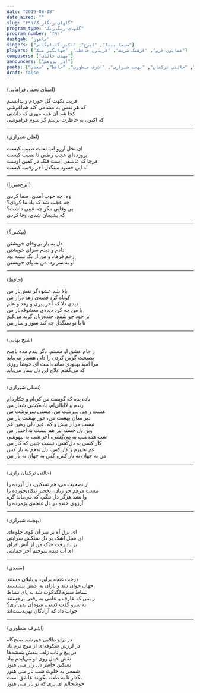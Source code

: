 ```yaml
---
date: "2019-08-18"
date_aired: ""
slug: "گلهای-رنگارنگ/۴۹۱"
program_type: "گلهای-رنگارنگ"
program_number: '۴۹۱'
dastgah: 'ماهور'
singers: ["سیما بینا", "ایرج", "اکبر گلپایگانی"]
players: ["همایون خرم", "فرهنگ شریف", "فریدون حافظی", "جهانگیر ملک"]
composers: ["مهدی خالدی"]
announcers: ["آذر پژوهش"]
poets: ["تسلی شیرازی", "امینای نجفی", "اهلی شیرازی", "ایرج‌میرزا", "بیکس", "شیخ بهایی", "حالتی ترکمان", "بهجت شیرازی", "اشرف منظوری", "حافظ", "سعدی"]
draft: false
---
```


(امینای نجفی فراهانی)  

فریب نکهت گل خوردم و ندانستم  
که هر نفس به مشامی کند هم‌آغوشی  
کجا شد آن همه مهری که داشتی  
که اکنون به خاطرت نرسم گر شوم فراموشی  

---  

(اهلی شیرازی)  

ای نخل آرزو لب لعلت طبیب کیست  
پرورده‌ای عجب رطبی تا نصیب کیست  
هرجا که عاشقی است فلک در کمین اوست  
آه این حسود سنگدل آخر رقیب کیست  

---  

(ایرج‌میرزا)  

وه، چه خوب آمدی، صفا کردی  
چه عجب شد که یاد ما کردی؟  
بی وفایی مگر چه عیبی داشت؟  
که پشیمان شدی، وفا كردی  

---  

(بیکس؟)  

دل به یار بی‌وفای خویشتن  
دادم و دیدم سزای خویشتن  
زخم فرهاد و من از یک تیشه بود  
او به سر زد، من به پای خویشتن  

---  

(حافظ)  

بالا بلند عشوه‌گر نقش‌باز من  
کوتاه کرد قصه‌ی زهد دراز من  
دیدی دلا که آخر پیری و زهد و علم  
با من چه کرد دیده‌ی معشوقه‌باز من  
بر خود چو شمع، خنده‌زنان گریه می‌کنم  
تا با تو سنگدل چه کند سوز و ساز من  

---  

(شیخ بهایی)  

ز جام عشق او مستم، دگر پندم مده ناصح  
نصیحت گوش کردن را دلی هشیار می‌باید  
مرا امید بهبودی نمانده‌است ای خوشا روزی  
كه می‌گفتم علاج این دل بیمار می‌باید  

---  

(تسلی شیرازی)  

باده بده که گویمت من کی‌ام و چکاره‌ام  
رندم و لاا‌با‌لی‌ام، باده‌کِشی شعار من  
هست ز مِی سرشت من، مستی سرنوشت من  
دیر مغان بهشت من، حورِ بهشت یار من  
نیست مرا ز بیش و کم، غیر دلی رهین غم  
وین دل خسته نیز هم نیست به اختیار من  
شب همه‌شب به مِی‌کِشی، آخر شب به بیهوشی  
کار کسی به دل‌کُشی، نیست چنین که کار من  
غم نخورم ز کار کس، دل ندهم به یار کس  
من به جهان نه یار کس، کس به جهان نه یار من  

---  

(حالتی ترکمان رازی)  

از نصحیت می‌دهم تسکین، دل آزرده را  
نیست مرهم جز زبان، نخجیر پیکان‌خورده را  
وا نشد هرگز دل تنگم، که می‌ماند گره  
آرزوی خنده در دل غنچه‌ی پژمرده را  

---  

(بهجت شیرازی)  

ای برق آه بر سر آن کوی جلوه‌ای  
ای سیل اشک بر دل سنگش سرایتی  
بر باد رفت خاک من از آتش فراق  
ای آب دیده سوختم آخر حمایتی  

---  

(سعدی)  

درخت غنچه برآورد و بلبلان مستند  
جهان جوان شد و یاران به عیش بنشستند  
بساط سبزه لگدکوب شد به پای نشاط  
ز بس که عارف و عامی به رقص برجستند  
به سرو گفت کسی، میوه‌ای نمی‌آری؟  
جواب داد که آزادگان تهی‌دست‌اند  

---  

(اشرف منظوری)  

در پرتو طلایی خورشید صبح‌گاه  
در لرزش شکوفه‌ای از موج نرم باد  
در پیچ و تاب زلف بنفش بنفشه‌ها  
نقش خیال روی تو می‌آیدم بیاد  
تسکین خاطر دل زار منی هنوز  
شمعی به خلوت شب تار منی هنوز  
بگذار تا به طعنه بگویند عاشق است  
خوشحالم ای پری که تو یار منی هنوز  
